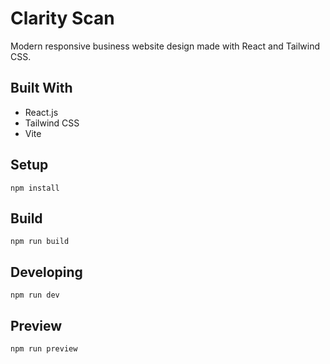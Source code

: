 # Clarity Scan

Modern responsive business website design made with React and Tailwind CSS.

## Built With

- React.js
- Tailwind CSS
- Vite

## Setup

```
npm install
```

## Build

```
npm run build
```

## Developing

```
npm run dev
```

## Preview

```
npm run preview
```
